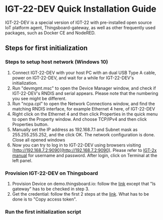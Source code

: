 # IGT-22-DEV Quick Installation Guide
IGT-22-DEV is a special version of IGT-22 with pre-installed open source IoT platform agent, Thingsboard-gateway, as well as other frequently used packages, such as Docker CE and NodeRED. 

## Steps for first initialization

### Steps to setup host network (Windows 10)
1. Connect IGT-22-DEV with your host PC with an dual USB Type A cable, power on IGT-22-DEV, and wait for a while for IGT-22-DEV's initialization.
2. Run "devmgmt.msc" to open the Device Manager window, and check if IGT-22-DEV's RNDIS and serial appears. Please note that the numbering you see might be different.
3. Run "ncpa.cpl" to open the Network Connections window, and find the matching RNDIS interface, for example Ethernet 4 here, of IGT-22-DEV
4. Right click on the Ethernet 4 and then click Properties in the quick menu to open the Property window. And choose TCP/IPv4 and then click Properties button.
5. Manually set the IP address as 192.168.7.1 and Subnet mask as 255.255.255.252, and the click OK. The network configuration is done. Close all opened windows
6. Now you can try to log in to IGT-22-DEV using browsers visiting [http://192.168.7.2:9090](http://192.168.7.2:9090). Please refer to [IGT-2x manual](https://neousys-web-bucket.s3-us-west-1.amazonaws.com/manual/IGT-20_IGT-21-IoT_IIoT-Gateway-User-Manual.pdf) for username and password. After login, click on Terminal at the left panel.

### Provision IGT-22-DEV on Thingsboard
1. Provision Device on demo.thingsboard.io: follow the [link](https://thingsboard.io/docs/getting-started-guides/helloworld/#step-1-provision-device) except that "Is gateway" has to be checked in step 3.
1. Get the credential: follow the first 2 steps at the [link](https://thingsboard.io/docs/getting-started-guides/helloworld/#step-2-connect-device). What has to be done is to "Copy access token".

### Run the first initialization script
